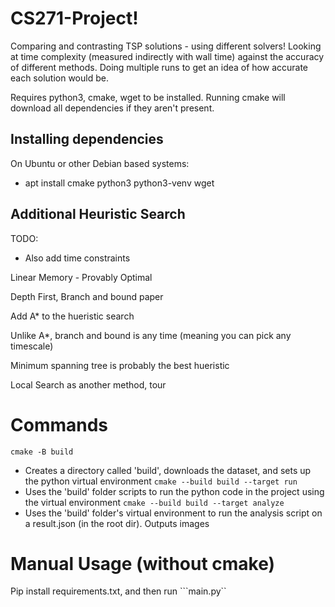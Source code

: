 # CS271-Project!
Comparing and contrasting TSP solutions - using different solvers!
Looking at time complexity (measured indirectly with wall time) against the accuracy of different methods.
Doing multiple runs to get an idea of how accurate each solution would be. 

Requires python3, cmake, wget to be installed. Running cmake will download all dependencies if they aren't present.

## Installing dependencies
On Ubuntu or other Debian based systems:
* apt install cmake python3 python3-venv wget

## Additional Heuristic Search
TODO:
- Also add time constraints

Linear Memory - Provably Optimal

Depth First, Branch and bound paper

Add A* to the hueristic search

Unlike A*, branch and bound is any time (meaning you can pick any timescale)

Minimum spanning tree is probably the best hueristic

Local Search as another method, tour

# Commands
```cmake -B build```
- Creates a directory called 'build', downloads the dataset, and sets up the python virtual environment
```cmake --build build --target run```
- Uses the 'build' folder scripts to run the python code in the project using the virtual environment
```cmake --build build --target analyze```
- Uses the 'build' folder's virtual environment to run the analysis script on a result.json (in the root dir). Outputs images

# Manual Usage (without cmake)
Pip install requirements.txt, and then run ```main.py``
